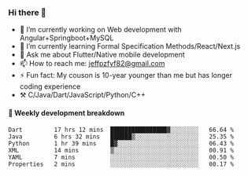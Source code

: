 ### Hi there 👋

- 🔭 I’m currently working on Web development with Angular+Springboot+MySQL
- 🌱 I’m currently learning Formal Specification Methods/React/Next.js
- 💬 Ask me about Flutter/Native mobile development
- 📫 How to reach me: jeffpzfyf82@gmail.com
- ⚡ Fun fact: My couson is 10-year younger than me but has longer coding experience
- ⚒️ C/Java/Dart/JavaScript/Python/C++


#### 📝 Weekly development breakdown

<!--START_SECTION:waka-->

```text
Dart         17 hrs 12 mins  ████████████████▓░░░░░░░░   66.64 %
Java         6 hrs 32 mins   ██████▒░░░░░░░░░░░░░░░░░░   25.35 %
Python       1 hr 39 mins    █▓░░░░░░░░░░░░░░░░░░░░░░░   06.43 %
XML          14 mins         ▒░░░░░░░░░░░░░░░░░░░░░░░░   00.91 %
YAML         7 mins          ░░░░░░░░░░░░░░░░░░░░░░░░░   00.50 %
Properties   2 mins          ░░░░░░░░░░░░░░░░░░░░░░░░░   00.17 %
```

<!--END_SECTION:waka-->
